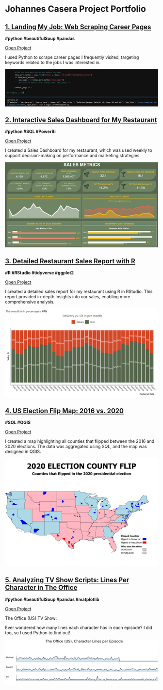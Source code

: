 # Johannes Casera Project Portfolio

## [1. Landing My Job: Web Scraping Career Pages](job.page.md)
**#python #beautifulSoup #pandas**

[Open Project](job.page.md)

I used Python to scrape career pages I frequently visited, targeting keywords related to the jobs I was interested in.


![jobpages](screenshots/jobpages.PNG)


## [2. Interactive Sales Dashboard for My Restaurant](powerbi.page.md)
**#python #SQL #PowerBi**

[Open Project](powerbi.page.md)

I created a Sales Dashboard for my restaurant, which was used weekly to support decision-making on performance and marketing strategies.

![lagambapreview](screenshots/powerbi1.PNG)

## [3. Detailed Restaurant Sales Report with R](lagambaR.page.md)
**#R #RStudio #tidyverse #ggplot2**

[Open Project](lagambaR.page.md)

I created a detailed sales report for my restaurant using R in RStudio. This report provided in-depth insights into our sales, enabling more comprehensive analysis.

![gambaR](screenshots/ggplot.portfolio.PNG)

## [4. US Election Flip Map: 2016 vs. 2020](election.page.md)
**#SQL #QGIS**

[Open Project](election.page.md)

I created a map highlighting all counties that flipped between the 2016 and 2020 elections. The data was aggregated using SQL, and the map was designed in QGIS.

![election](screenshots/flip_map1.png)


## [5. Analyzing TV Show Scripts: Lines Per Character in The Office](theoffice.page.md)
**#python #beautifulSoup #pandas #matplotlib**

[Open Project](theoffice.page.md)

The Office (US) TV Show:

Ever wondered how many lines each character has in each episode? I did too, so I used Python to find out!

![theofficepreview](screenshots/thumbnail.theoffice.PNG)
